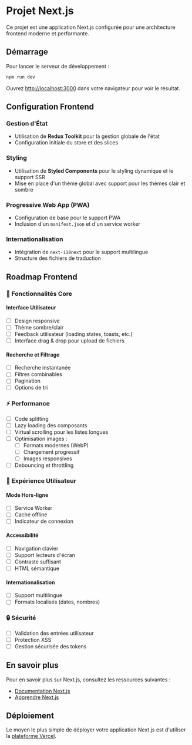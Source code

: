 # Projet Next.js

Ce projet est une application Next.js configurée pour une architecture frontend
moderne et performante.

## Démarrage

Pour lancer le serveur de développement :

```bash
npm run dev
```

Ouvrez [http://localhost:3000](http://localhost:3000) dans votre navigateur pour
voir le résultat.

## Configuration Frontend

### Gestion d'État

- Utilisation de **Redux Toolkit** pour la gestion globale de l'état
- Configuration initiale du store et des slices

### Styling

- Utilisation de **Styled Components** pour le styling dynamique et le support
  SSR
- Mise en place d'un thème global avec support pour les thèmes clair et sombre

### Progressive Web App (PWA)

- Configuration de base pour le support PWA
- Inclusion d'un `manifest.json` et d'un service worker

### Internationalisation

- Intégration de `next-i18next` pour le support multilingue
- Structure des fichiers de traduction

## Roadmap Frontend

### 🎯 Fonctionnalités Core

#### Interface Utilisateur

- [ ] Design responsive
- [ ] Thème sombre/clair
- [ ] Feedback utilisateur (loading states, toasts, etc.)
- [ ] Interface drag & drop pour upload de fichiers

#### Recherche et Filtrage

- [ ] Recherche instantanée
- [ ] Filtres combinables
- [ ] Pagination
- [ ] Options de tri

### ⚡ Performance

- [ ] Code splitting
- [ ] Lazy loading des composants
- [ ] Virtual scrolling pour les listes longues
- [ ] Optimisation images :
  - [ ] Formats modernes (WebP)
  - [ ] Chargement progressif
  - [ ] Images responsives
- [ ] Debouncing et throttling

### 📱 Expérience Utilisateur

#### Mode Hors-ligne

- [ ] Service Worker
- [ ] Cache offline
- [ ] Indicateur de connexion

#### Accessibilité

- [ ] Navigation clavier
- [ ] Support lecteurs d'écran
- [ ] Contraste suffisant
- [ ] HTML sémantique

#### Internationalisation

- [ ] Support multilingue
- [ ] Formats localisés (dates, nombres)

### 🔒 Sécurité

- [ ] Validation des entrées utilisateur
- [ ] Protection XSS
- [ ] Gestion sécurisée des tokens

## En savoir plus

Pour en savoir plus sur Next.js, consultez les ressources suivantes :

- [Documentation Next.js](https://nextjs.org/docs)
- [Apprendre Next.js](https://nextjs.org/learn)

## Déploiement

Le moyen le plus simple de déployer votre application Next.js est d'utiliser la
[plateforme Vercel](https://vercel.com/new?utm_medium=default-template&filter=next.js&utm_source=create-next-app&utm_campaign=create-next-app-readme).

